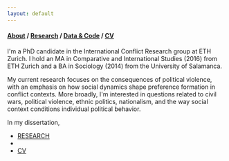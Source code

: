 ```yaml
---
layout: default
---
```



#### [About](./index.html) / [Research](./research.html) / [Data & Code](./data.html) / [CV](./files/cv.pdf)


I'm a PhD candidate in the International Conflict Research group at ETH Zurich. I hold an MA in Comparative and International Studies (2016) from ETH Zurich and a BA in Sociology (2014) from the University of Salamanca.

My current research focuses on the consequences of political violence, with an emphasis on how social dynamics shape preference formation in conflict contexts. More broadly, I'm interested in questions related to civil wars, political violence, ethnic politics, nationalism, and the way social context conditions individual political behavior.

In my dissertation,




* [RESEARCH](./research.html)
* 
* [CV](./files/cv.pdf)
